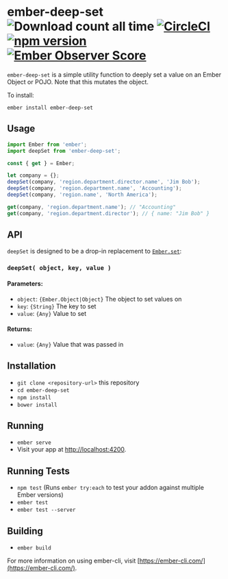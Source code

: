 # ember-deep-set ![Download count all time](https://img.shields.io/npm/dt/ember-deep-set.svg) [![CircleCI](https://circleci.com/gh/poteto/ember-deep-set.svg?style=shield)](https://circleci.com/gh/poteto/ember-deep-set) [![npm version](https://badge.fury.io/js/ember-deep-set.svg)](https://badge.fury.io/js/ember-deep-set) [![Ember Observer Score](http://emberobserver.com/badges/ember-deep-set.svg)](http://emberobserver.com/addons/ember-deep-set)

`ember-deep-set` is a simple utility function to deeply set a value on an Ember Object or POJO. Note that this mutates the object.

To install:

```
ember install ember-deep-set
```

## Usage

```js
import Ember from 'ember';
import deepSet from 'ember-deep-set';

const { get } = Ember;

let company = {};
deepSet(company, 'region.department.director.name', 'Jim Bob');
deepSet(company, 'region.department.name', 'Accounting');
deepSet(company, 'region.name', 'North America');

get(company, 'region.department.name'); // "Accounting"
get(company, 'region.department.director'); // { name: "Jim Bob" }
```

## API

`deepSet` is designed to be a drop-in replacement to [`Ember.set`](http://emberjs.com/api/classes/Ember.html#method_set):

### `deepSet( object, key, value )`

#### Parameters:

- `object`: `{Ember.Object|Object}` The object to set values on
- `key`: `{String}` The key to set
- `value`: `{Any}` Value to set

#### Returns:

- `value`: `{Any}` Value that was passed in

## Installation

* `git clone <repository-url>` this repository
* `cd ember-deep-set`
* `npm install`
* `bower install`

## Running

* `ember serve`
* Visit your app at [http://localhost:4200](http://localhost:4200).

## Running Tests

* `npm test` (Runs `ember try:each` to test your addon against multiple Ember versions)
* `ember test`
* `ember test --server`

## Building

* `ember build`

For more information on using ember-cli, visit [https://ember-cli.com/](https://ember-cli.com/).
